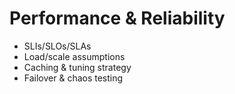 # Performance & Reliability
- SLIs/SLOs/SLAs
- Load/scale assumptions
- Caching & tuning strategy
- Failover & chaos testing
